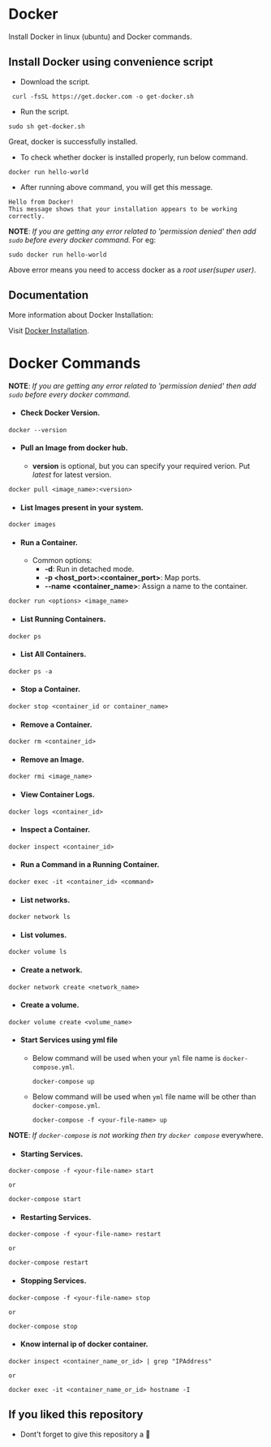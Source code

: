 
# Docker
Install Docker in linux (ubuntu) and Docker commands.

## Install Docker using convenience script
* Download the script.
```
 curl -fsSL https://get.docker.com -o get-docker.sh
```
* Run the script.
```
sudo sh get-docker.sh
```
Great, docker is successfully installed.

* To check whether docker is installed properly, run below command.
```
docker run hello-world
```
* After running above command, you will get this message.
```
Hello from Docker!
This message shows that your installation appears to be working correctly.
```
**NOTE**: *If you are getting any error related to *'permission denied'* then add ```sudo``` before every docker command.* For eg:
```
sudo docker run hello-world
```
Above error means you need to access docker as a *root user(super user)*.

## Documentation
More information about Docker Installation: 

Visit [Docker Installation](https://hub.docker.com/_/mysql).

# Docker Commands
**NOTE**: *If you are getting any error related to *'permission denied'* then add ```sudo``` before every docker command.*

* #### Check Docker Version.
```
docker --version
```
* #### Pull an Image from docker hub.
  *  **version** is optional, but you can specify your required verion. Put *latest* for latest version.
```
docker pull <image_name>:<version>
```

* #### List Images present in your system.
```
docker images
```
* #### Run a Container.
  * Common options:
      * **-d**: Run in detached mode.
      * **-p <host_port>:<container_port>**: Map ports.
      * **--name <container_name>**: Assign a name to the container.
```
docker run <options> <image_name>
```
* #### List Running Containers.
```
docker ps
```
* #### List All Containers.
```
docker ps -a
```
* #### Stop a Container.
```
docker stop <container_id or container_name>
```
* #### Remove a Container.
```
docker rm <container_id>
```
* #### Remove an Image.
```
docker rmi <image_name>
```
* #### View Container Logs.
```
docker logs <container_id>
```
* #### Inspect a Container.
```
docker inspect <container_id>
```
* #### Run a Command in a Running Container.
```
docker exec -it <container_id> <command>
```
* #### List networks.
```
docker network ls
```
* #### List volumes.
```
docker volume ls
```
* #### Create a network.
```
docker network create <network_name>
```
* #### Create a volume.
```
docker volume create <volume_name>
```
* #### Start Services using yml file
  * Below command will be used when your ```yml``` file name is ```docker-compose.yml```.

    ```docker-compose up```


 
  * Below command will be used when ```yml``` file name will be other than ```docker-compose.yml```.

    ```docker-compose -f <your-file-name> up```

**NOTE**: *If ```docker-compose``` is not working then try ```docker compose```* everywhere.

* #### Starting Services.
```
docker-compose -f <your-file-name> start

or

docker-compose start
```

* #### Restarting Services.
```
docker-compose -f <your-file-name> restart

or

docker-compose restart
```

* #### Stopping Services.
```
docker-compose -f <your-file-name> stop

or

docker-compose stop
```

* #### Know internal ip of docker container.
```
docker inspect <container_name_or_id> | grep "IPAddress"

or

docker exec -it <container_name_or_id> hostname -I
```



## If you liked this repository

* Dont't forget to give this repository a 🌟
